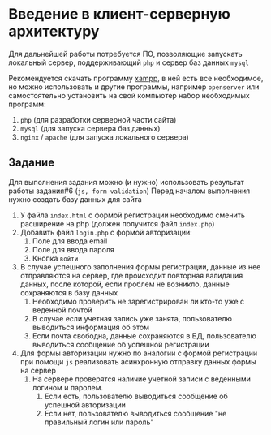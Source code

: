 # Введение в клиент-серверную архитектуру

Для дальнейшей работы потребуется ПО, позволяющие запускать локальный сервер, поддерживающий 
`php` и сервер баз данных `mysql`

Рекомендуется скачать программу [xampp](https://www.apachefriends.org/ru/index.html), в ней есть все
необходимое, но можно использовать и другие программы, например `openserver` или самостоятельно установить на 
свой компьютер набор необходимых программ: 
1. `php` (для разработки серверной части сайта)
2. `mysql` (для запуска сервера баз данных)
3. `nginx` / `apache` (для запуска локального сервера)

## Задание

Для выполнения задания можно (и нужно) использовать результат работы задания#6 (`js, form validation`)
Перед началом выполнения нужно создать базу данных для сайта

1. У файла `index.html` с формой регистрации необходимо сменить расширение на php (должен получится файл `index.php`)
2. Добавить файл `login.php` с формой авторизации:
   1. Поле для ввода email
   2. Поле для ввода пароля
   3. Кнопка `войти`
3. В случае успешного заполнения формы регистрации, данные из нее отправляются на сервер, где происходит повторная
валидация данных, после которой, если проблем не возникло, данные сохраняются в базу данных
   1. Необходимо проверить не зарегистрирован ли кто-то уже с веденной почтой
   2. В случае если учетная запись уже занята, пользователю выводиться информация об этом
   3. Если почта свободна, данные сохраняются в БД, пользователю выводиться сообщение об успешной регистрации
4. Для формы авторизации нужно по аналогии с формой регистрации при помощи `js` реализовать асинхронную
отправку данных формы на сервер
   1. На сервере проверятся наличие учетной записи с веденными логином и паролем.
      1. Если есть, пользователю выводиться сообщение об успешной авторизации
      2. Если нет, пользователю выводиться сообщение "не правильный логин или пароль"
